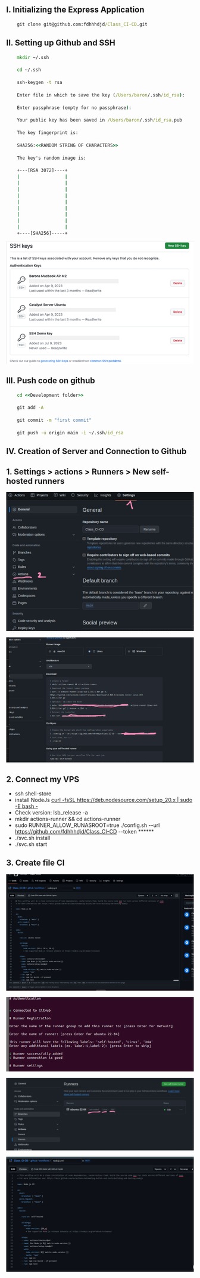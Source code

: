 ## I. Initializing the Express Application
```cmd
    git clone git@github.com:fdhhhdjd/Class_CI-CD.git
```

## II. Setting up Github and SSH
```cmd
    mkdir ~/.ssh

    cd ~/.ssh

    ssh-keygen -t rsa

    Enter file in which to save the key (/Users/baron/.ssh/id_rsa):

    Enter passphrase (empty for no passphrase):

    Your public key has been saved in /Users/baron/.ssh/id_rsa.pub

    The key fingerprint is:

    SHA256:<<RANDOM STRING OF CHARACTERS>>

    The key's random image is:

    +---[RSA 3072]----+
    |                 |
    |                 |
    |                 |
    |                 |
    |                 |
    |                 |
    |                 |
    |                 |
    |                 |
    +----[SHA256]-----+
```

![alt text](assets/ssh-keys.png)

## III. Push code on github

```cmd
    cd <<Development folder>>

    git add -A

    git commit -m "first commit"

    git push -u origin main -i ~/.ssh/id_rsa
```

## IV. Creation of Server and Connection to Github

## 1. Settings > actions > Runners > New self-hosted runners
![alt text](assets/setting.png)

![alt text](assets/setting1.png)


## 2. Connect my VPS 
 - ssh shell-store
 - install NodeJs [curl -fsSL https://deb.nodesource.com/setup_20.x | sudo -E bash -](https://github.com/nodesource/distributions)
 - Check version: lsb_release -a
 - mkdir actions-runner && cd actions-runner
 - sudo RUNNER_ALLOW_RUNASROOT=true ./config.sh --url https://github.com/fdhhhdjd/Class_CI-CD --token ******
 - ./svc.sh install
 - ./svc.sh start

## 3. Create file CI

![alt text](assets/CI.png)

![alt text](assets/label.png)

![alt text](assets/label1.png)

![alt text](assets/CI-1.png)

